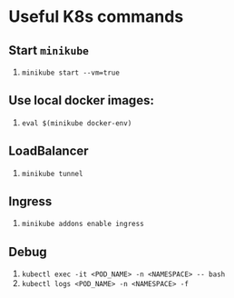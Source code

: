 # Useful K8s commands

## Start `minikube`

1. `minikube start --vm=true`

## Use local docker images:

1. `eval $(minikube docker-env)`

## LoadBalancer

1. `minikube tunnel`

## Ingress

1. `minikube addons enable ingress`

## Debug

1. `kubectl exec -it <POD_NAME> -n <NAMESPACE> -- bash`
1. `kubectl logs <POD_NAME> -n <NAMESPACE> -f`
